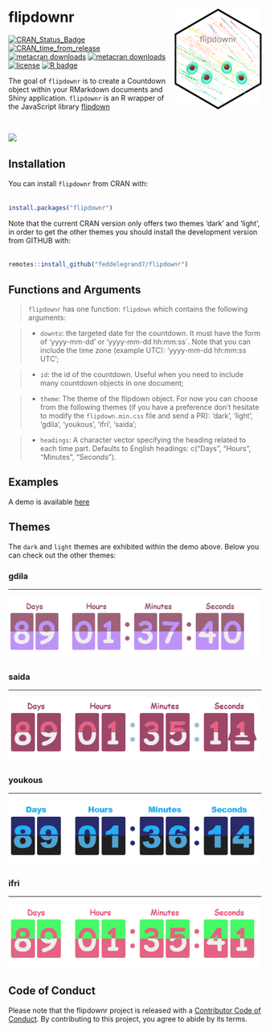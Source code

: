 
<!-- README.md is generated from README.Rmd. Please edit that file -->

# flipdownr <a><img src='man/figures/hex.png' align="right" height="200" /></a>

<!-- badges: start -->

[![CRAN\_Status\_Badge](https://www.r-pkg.org/badges/version/flipdownr)](https://cran.r-project.org/package=flipdownr)
[![CRAN\_time\_from\_release](https://www.r-pkg.org/badges/ago/flipdownr)](https://cran.r-project.org/package=flipdownr)
[![metacran
downloads](https://cranlogs.r-pkg.org/badges/flipdownr)](https://cran.r-project.org/package=flipdownr)
[![metacran
downloads](https://cranlogs.r-pkg.org/badges/grand-total/flipdownr)](https://cran.r-project.org/package=flipdownr)
[![license](https://img.shields.io/github/license/mashape/apistatus.svg)](https://choosealicense.com/licenses/mit/)
[![R
badge](https://img.shields.io/badge/Build%20with-♥%20and%20R-orange)](https://github.com/feddelegrand7/flipdownr)
<!-- badges: end -->

The goal of `flipdownr` is to create a Countdown object within your
RMarkdown documents and Shiny application. `flipdownr` is an R wrapper
of the JavaScript library [flipdown](https://pbutcher.uk/flipdown/)

<br>

![](man/figures/bh.gif)

## Installation

You can install `flipdownr` from CRAN with:

``` r

install.packages("flipdownr")
```

Note that the current CRAN version only offers two themes ‘dark’ and
‘light’, in order to get the other themes you should install the
development version from GITHUB with:

``` r

remotes::install_github("feddelegrand7/flipdownr")
```

## Functions and Arguments

> `flipdownr` has one function: `flipdown` which contains the following
> arguments:

>   - `downto`: the targeted date for the countdown. It must have the
>     form of ‘yyyy-mm-dd’ or ‘yyyy-mm-dd hh:mm:ss\`. Note that you can
>     include the time zone (example UTC): ’yyyy-mm-dd hh:mm:ss UTC’;

>   - `id`: the id of the countdown. Useful when you need to include
>     many countdown objects in one document;

>   - `theme`: The theme of the flipdown object. For now you can choose
>     from the following themes (if you have a preference don’t hesitate
>     to modify the `flipdown.min.css` file and send a PR): ‘dark’,
>     ‘light’, ‘gdila’, ‘youkous’, ‘ifri’, ‘saida’;

>   - `headings`: A character vector specifying the heading related to
>     each time part. Defaults to English headings: c(“Days”, “Hours”,
>     “Minutes”, “Seconds”).

## Examples

A demo is available
[here](https://ihaddadenfodil.com/post/introducing-the-flipdownr-package-create-a-countdown-in-rmarkdown-documents-and-shiny-apps/)

## Themes

The `dark` and `light` themes are exhibited within the demo above. Below
you can check out the other themes:

### gdila

-----

![](man/figures/gdila.gif)

### saida

-----

![](man/figures/saida.gif)

### youkous

-----

![](man/figures/youkous.gif)

### ifri

-----

![](man/figures/ifri.gif)

## Code of Conduct

Please note that the flipdownr project is released with a [Contributor
Code of
Conduct](https://contributor-covenant.org/version/2/0/CODE_OF_CONDUCT.html).
By contributing to this project, you agree to abide by its terms.

